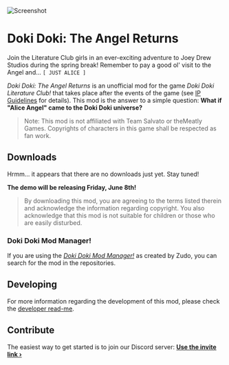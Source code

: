 ![Screenshot](https://i.imgur.com/IPc1hoB.png)
# Doki Doki: The Angel Returns
Join the Literature Club girls in an ever-exciting adventure to Joey Drew Studios during the spring break! Remember to pay a good ol' visit to the Angel and... `[ JUST ALICE ]`

*Doki Doki: The Angel Returns* is an unofficial mod for the game _Doki Doki Literature Club!_ that takes place after the events of the game (see [IP Guidelines](IPGuidelines.md) for details). This mod is the answer to a simple question: **What if "Alice Angel" came to the Doki Doki universe?**

> Note: This mod is not affiliated with Team Salvato or theMeatly Games. Copyrights of characters in this game shall be respected as fan work.

## Downloads
Hrmm... it appears that there are no downloads just yet. Stay tuned!

**The demo will be releasing Friday, June 8th!**

> By downloading this mod, you are agreeing to the terms listed therein and acknowledge the information regarding copyright. You also acknowledge that this mod is not suitable for children or those who are easily disturbed.

### Doki Doki Mod Manager!
If you are using the _[Doki Doki Mod Manager!](https://doki.space)_ as created by Zudo, you can search for the mod in the repositories.

## Developing
For more information regarding the development of this mod, please check the [developer read-me](DEVELOPER.md).

## Contribute
The easiest way to get started is to join our Discord server:
**[Use the invite link &rsaquo;](https://discord.gg/tdvNzjW)**
